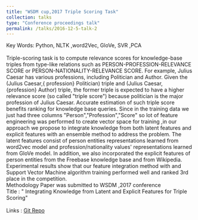 ```yaml
---
title: "WSDM cup,2017 Triple Scoring Task"
collection: talks
type: "Conference proceedings talk"
permalink: /talks/2016-12-5-talk-2
---
```

Key Words: Python, NLTK ,word2Vec, GloVe, SVR ,PCA<br/>
​​<br/>
Triple-scoring task is to compute relevance scores for knowledge-base triples from type-like relations such as PERSON-PROFESSION-RELEVANCE SCORE or PERSON-NATIONALITY-RELEVANCE SCORE. For example, Julius Caesar has various professions, including Politician and Author. Given the (Julius Caesar,{ profession} Politician) triple and (Julius Caesar, {profession} Author) triple, the former triple is expected to have a higher relevance score (so called "triple score") because politician is the major profession of Julius Caesar. Accurate estimation of such triple score benefits ranking for  knowledge base queries.
Since in the training data we just had three columns "Person","Profession","Score" so lot of feature engineering was performed to create vector space for training ,in our approach we propose to integrate knowledge from both latent features and explicit features with an ensemble method to address the problem. The latent features consist of person entities representations learned from word2vec model and profession/nationality values' representations learned from GloVe model. In addition, we also incorporated the explicit features of person entities from the Freebase knowledge base and from Wikipedia. Experimental results show that our feature integration method with and Support Vector Machine algorithm training performed well and  ranked 3rd place in the competition. 
<br/>
Methodology Paper was submitted to WSDM ,2017 conference
<br/>
Title : " Integrating Knowledge from Latent and Explicit Features for Triple Scoring"  <br/>
<br/>
Links :  [Git Repo](https://github.com/wsdm-cup-2017/radicchio) 






​

​
 






​

​
